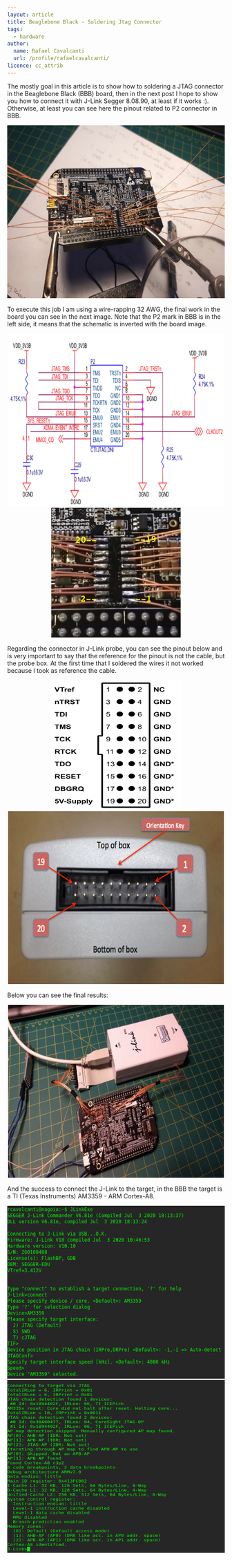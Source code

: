 ```yaml
---
layout: article
title: Beaglebone Black - Soldering Jtag Connector 
tags:
  - hardware
author:
  name: Rafael Cavalcanti
  url: /profile/rafaelcavalcanti/
licence: cc_attrib
---
```


The mostly goal in this article is to show how to soldering a JTAG connector in the Beaglebone Black (BBB) board, then in the next post I hope to show you how to connect it with J-Link Segger 8.08.90, at least if it works :). Otherwise, at least you can see here the pinout related to P2 connector in BBB.

<div style="text-align:center"><img src="/images/posts/00017-A.png" width="600" height="400" /></div>

To execute this job I am using a wire-rapping 32 AWG, the final work in the board you can see in the next image. Note that the P2 mark in BBB is in the left side, it means that the schematic is inverted with the board image.

<div style="text-align:center"><img src="/images/posts/00017-B.png" width="600" height="400" /></div>

<div style="text-align:center"><img src="/images/posts/00017-D.png" width="300" height="300" /></div>

Regarding the connector in J-Link probe, you can see the pinout below and is very important to say that the reference for the pinout is not the cable, but the probe box. At the first time that I soldered the wires it not worked because I took as reference the cable.

<div style="text-align:center"><img src="/images/posts/00017-E.png" width="300" height="300" /></div>

<div style="text-align:center"><img src="/images/posts/00017-I.png" width="500" height="400" /></div>

Below you can see the final results:

<div style="text-align:center"><img src="/images/posts/00017-F.png" width="500" height="400" /></div>

And the success to connect the J-Link to the target, in the BBB the target is a TI (Texas Instruments) AM3359 - ARM Cortex-A8.

<div style="text-align:center"><img src="/images/posts/00017-G.png" width="600" height="400" /></div>

<div style="text-align:center"><img src="/images/posts/00017-H.png" width="600" height="400" /></div>


